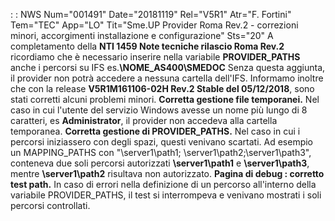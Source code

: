  :  : NWS Num="001491" Date="20181119" Rel="V5R1" Atr="F. Fortini" Tem="TEC" App="LO" Tit="Sme.UP Provider Roma Rev.2 - correzioni minori, accorgimenti installazione e configurazione" Sts="20"
A completamento della <b>NTI 1459 Note tecniche rilascio Roma Rev.2</b> ricordiamo che è necessario
inserire nella variabile <b>PROVIDER_PATHS</b> anche i percorsi su IFS es.<b>\\NOME_AS400\SMEDOC</b>
Senza questa aggiunta, il provider non potrà accedere a nessuna cartella dell'IFS.
Informamo inoltre che con la release <b>V5R1M161106-02H Rev.2 Stable del 05/12/2018</b>, sono stati
corretti alcuni problemi minori.
<b>Corretta gestione file temporanei.</b>
Nel caso in cui l'utente del servizio Windows avesse un nome più lungo di 8 caratteri, es <b>Administrator</b>, il provider non accedeva alla cartella temporanea.
<b>Corretta gestione di PROVIDER_PATHS.</b>
Nel caso in cui i percorsi iniziassero con degli spazi, questi venivano scartati.
Ad esempio un MAPPING_PATHS con "\\server1\path1; \\server1\path2;\\server1\path3", conteneva due soli percorsi autorizzati <b>\\server1\path1</b> e <b>\\server1\path3</b>, mentre <b>\\server1\path2</b> risultava non autorizzato.
<b>Pagina di debug :  corretto test path.</b>
In caso di errori nella definizione di un percorso all'interno della variabile PROVIDER_PATHS, il test si interrompeva e venivano mostrati i soli percorsi controllati.
